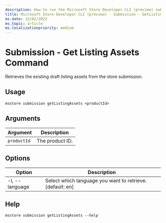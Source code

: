 ```yaml
---
description: How to run the Microsoft Store Developer CLI (preview) submission getListingAssets command.
title: Microsoft Store Developer CLI (preview) - Submission - GetListingAssets Command
ms.date: 12/02/2022
ms.topic: article
ms.localizationpriority: medium
---
```


# Submission - Get Listing Assets Command

Retrieves the existing draft listing assets from the store submission.

## Usage

```console
msstore submission getListingAssets <productId>
```

## Arguments

| Argument    | Description |
|-------------|-------------|
| `productId` | The product ID. |

## Options

| Option | Description |
|--------|-------------|
| -l, --language | Select which language you want to retrieve. [default: en] |

## Help

```console
msstore submission getListingAssets --help
```
